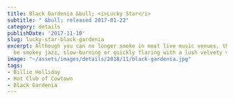 ```yaml
---
title: Black Gardenia &bull; <i>Lucky Star</i>
subtitle: " &bull; released 2017-01-22"
category: details
publishDate: '2017-11-10'
slug: lucky-star-black-gardenia
excerpt: Although you can no longer smoke in most live music venues, this will always
  be smokey jazz, slow-burning or quickly flaring with a lush velvety voice on top.
image: "~/assets/images/details/2018/11/black-gardenia.jpg"
tags:
- Billie Holliday
- Hot Club of Cowtown
- Black Gardenia
---
```


